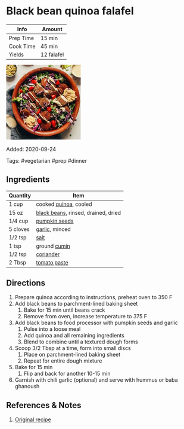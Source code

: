 # Black bean quinoa falafel

| Info      | Amount     |
| --------- | ---------- |
| Prep Time | 15 min     |
| Cook Time | 45 min     |
| Yields    | 12 falafel |

![black bean quinoa falafel](../_assets/black-bean-quinoa-falafel.jpg)

Added: 2020-09-24

Tags: #vegetarian #prep #dinner

## Ingredients

| Quantity | Item                                                                    |
| -------- | ----------------------------------------------------------------------- |
| 1 cup    | cooked [quinoa](../_ingredients/quinoa.md), cooled                      |
| 15 oz    | [black beans](../_ingredients/black%20beans.md), rinsed, drained, dried |
| 1/4 cup  | [pumpkin seeds](../_ingredients/pumpkin%20seeds.md)                     |
| 5 cloves | [garlic](../_ingredients/garlic.md), minced                             |
| 1/2 tsp  | [salt](../_ingredients/salt.md)                                         |
| 1 tsp    | ground [cumin](../_ingredients/cumin.md)                                |
| 1/2 tsp  | [coriander](../_ingredients/coriander.md)                               |
| 2 Tbsp   | [tomato paste](../_ingredients/tomato%20paste.md)                       |

## Directions

1. Prepare quinoa according to instructions, preheat oven to 350 F
2. Add black beans to parchment-lined baking sheet
    1. Bake for 15 min until beans crack
    2. Remove from oven, increase temperature to 375 F
3. Add black beans to food processor with pumpkin seeds and garlic
    1. Pulse into a loose meal
    2. Add quinoa and all remaining ingredients
    3. Blend to combine until a textured dough forms
4. Scoop 3/2 Tbsp at a time, form into small discs
    1. Place on parchment-lined baking sheet
    2. Repeat for entire dough mixture
5. Bake for 15 min
    1. Flip and back for another 10-15 min
6. Garnish with chili garlic (optional) and serve with hummus or baba ghanoush

## References & Notes

1. [Original recipe](https://minimalistbaker.com/baked-quinoa-black-bean-falafel/)
